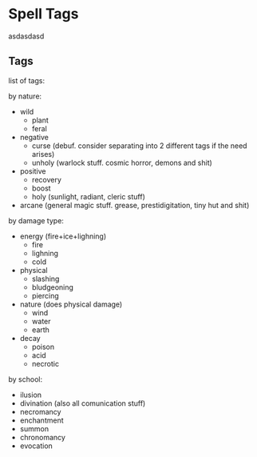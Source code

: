 # Spell Tags
asdasdasd

## Tags
list of tags:

by nature:
- wild
	- plant
	- feral
- negative
	- curse (debuf. consider separating into 2 different tags if the need arises)
	- unholy (warlock stuff. cosmic horror, demons and shit)
- positive
	- recovery
	- boost
	- holy (sunlight, radiant, cleric stuff)
- arcane (general magic stuff. grease, prestidigitation, tiny hut and shit)


by damage type:
- energy (fire+ice+lighning)
	- fire
	- lighning
	- cold
- physical
	- slashing
	- bludgeoning
	- piercing
- nature (does physical damage)
	- wind
	- water
	- earth
- decay
	- poison
	- acid
	- necrotic

by school:
- ilusion
- divination (also all comunication stuff)
- necromancy
- enchantment
- summon
- chronomancy
- evocation